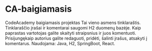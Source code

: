 # CA-baigiamasis
CodeAcademy baigiamasis projektas
Tai vieno asmens tinklaraštis. Tinklaraščio įrašai ir komentarai saugomi H2 duomenų bazėje.
Kaip paprastas vartotojas galite skaityti straipsnius ir juos komentuoti.
Prisijungękaip autorius galite redaguoti, pridėti, šalinti įrašus, atsakyti į komentarus.
Naudojama: Java, H2, SpringBoot, React.
